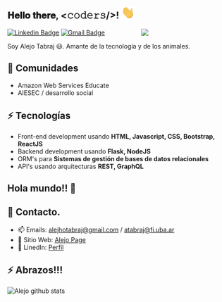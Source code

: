 <h2> 𝐇𝐞𝐥𝐥𝐨 𝐭𝐡𝐞𝐫𝐞, <𝚌𝚘𝚍𝚎𝚛𝚜/>! <img src="https://raw.githubusercontent.com/ABSphreak/ABSphreak/master/gifs/Hi.gif" width="30px"></h2>

<img align='right' src='https://user-images.githubusercontent.com/5713670/87202985-820dcb80-c2b6-11ea-9f56-7ec461c497c3.gif' width='200"'>

 [![Linkedin Badge](https://img.shields.io/badge/-alejho4-blue?style=flat-square&logo=Linkedin&logoColor=white&link=https://www.linkedin.com/in/alejo-tabraj-brice%C3%B1o-017b95a5/)](https://www.linkedin.com/in/alejo-tabraj-brice%C3%B1o-017b95a5/) 
[![Gmail Badge](https://img.shields.io/badge/-alejhotabraj@gmail.com-c14438?style=flat-square&logo=Gmail&logoColor=white&link=mailto:alejhotabraj@gmail.com)](mailto:alejhotabraj@gmail.com)

Soy Alejo Tabraj 😃. Amante de la tecnología y de los animales.
## 👯 Comunidades
* Amazon Web Services Educate
* AIESEC / desarrollo social
## ⚡ Tecnologías
- Front-end development usando **HTML, Javascript, CSS, Bootstrap, ReactJS**
- Backend development usando **Flask, NodeJS**
- ORM's para **Sistemas de gestión de bases de datos relacionales**
- API's usando arquitecturas **REST, GraphQL**
## Hola mundo!! 🤔
## 💬 Contacto.
- 📫 Emails: alejhotabraj@gmail.com / atabraj@fi.uba.ar
- 🎯 Sitio Web: [Alejo Page](https://alejotabraj.educationhost.cloud/)
- 🔔 LinedIn: [Perfil](https://www.linkedin.com/in/alejo-tabraj-brice%C3%B1o-017b95a5/)


## ⚡ Abrazos!!! 
![Alejo github stats](https://github-readme-stats.vercel.app/api?username=alejho4)


